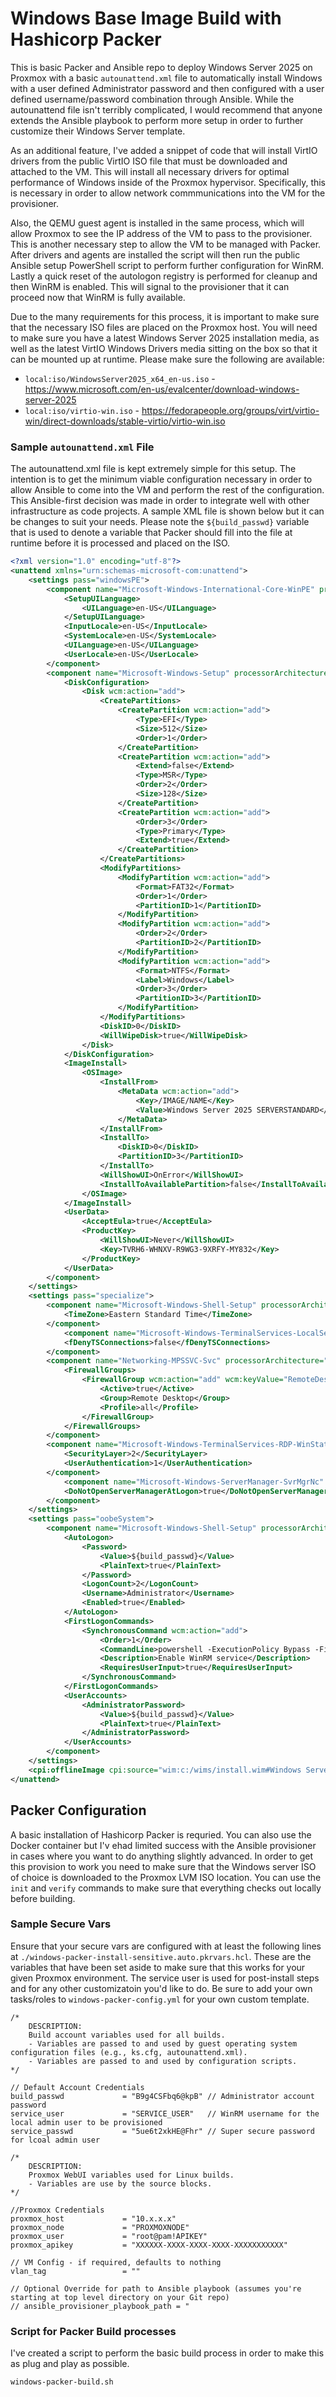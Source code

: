 # Windows Base Image Build with Hashicorp Packer

This is basic Packer and Ansible repo to deploy Windows Server 2025 on Proxmox with a basic `autounattend.xml` file to automatically install Windows with a user defined Administrator password and then configured with a user defined username/password combination through Ansible. While the autounattend file isn't terribly complicated, I would recommend that anyone extends the Ansible playbook to perform more setup in order to further customize their Windows Server template.

As an additional feature, I've added a snippet of code that will install VirtIO drivers from the public VirtIO ISO file that must be downloaded and attached to the VM. This will install all necessary drivers for optimal performance of Windows inside of the Proxmox hypervisor. Specifically, this is necessary in order to allow network commmunications into the VM for the provisioner.

Also, the QEMU guest agent is installed in the same process, which will allow Proxmox to see the IP address of the VM to pass to the provisioner. This is another necessary step to allow the VM to be managed with Packer. After drivers and agents are installed the script will then run the public Ansible setup PowerShell script to perform further configuration for WinRM. Lastly a quick reset of the autologon registry is performed for cleanup and then WinRM is enabled. This will signal to the provisioner that it can proceed now that WinRM is fully available.

Due to the many requirements for this process, it is important to make sure that the necessary ISO files are placed on the Proxmox host. You will need to make sure you have a latest Windows Server 2025 installation media, as well as the latest VirtIO Windows Drivers media sitting on the box so that it can be mounted up at runtime. Please make sure the following are available:

- `local:iso/WindowsServer2025_x64_en-us.iso` - <https://www.microsoft.com/en-us/evalcenter/download-windows-server-2025>
- `local:iso/virtio-win.iso` - <https://fedorapeople.org/groups/virt/virtio-win/direct-downloads/stable-virtio/virtio-win.iso>

### Sample `autounattend.xml` File

The autounattend.xml file is kept extremely simple for this setup. The intention is to get the minimum viable configuration necessary in order to allow Ansible to come into the VM and perform the rest of the configuration. This Ansible-first decision was made in order to integrate well with other infrastructure as code projects. A sample XML file is shown below but it can be changes to suit your needs. Please note the `${build_passwd}` variable that is used to denote a variable that Packer should fill into the file at runtime before it is processed and placed on the ISO.

```autounattend.xml
<?xml version="1.0" encoding="utf-8"?>
<unattend xmlns="urn:schemas-microsoft-com:unattend">
    <settings pass="windowsPE">
        <component name="Microsoft-Windows-International-Core-WinPE" processorArchitecture="amd64" publicKeyToken="31bf3856ad364e35" language="neutral" versionScope="nonSxS" xmlns:wcm="http://schemas.microsoft.com/WMIConfig/2002/State" xmlns:xsi="http://www.w3.org/2001/XMLSchema-instance">
            <SetupUILanguage>
                <UILanguage>en-US</UILanguage>
            </SetupUILanguage>
			<InputLocale>en-US</InputLocale>
            <SystemLocale>en-US</SystemLocale>
            <UILanguage>en-US</UILanguage>
            <UserLocale>en-US</UserLocale>
        </component>
        <component name="Microsoft-Windows-Setup" processorArchitecture="amd64" publicKeyToken="31bf3856ad364e35" language="neutral" versionScope="nonSxS" xmlns:wcm="http://schemas.microsoft.com/WMIConfig/2002/State" xmlns:xsi="http://www.w3.org/2001/XMLSchema-instance">
            <DiskConfiguration>
                <Disk wcm:action="add">
                    <CreatePartitions>
                        <CreatePartition wcm:action="add">
                            <Type>EFI</Type>
                            <Size>512</Size>
                            <Order>1</Order>
                        </CreatePartition>
                        <CreatePartition wcm:action="add">
                            <Extend>false</Extend>
                            <Type>MSR</Type>
                            <Order>2</Order>
                            <Size>128</Size>
                        </CreatePartition>
                        <CreatePartition wcm:action="add">
                            <Order>3</Order>
                            <Type>Primary</Type>
                            <Extend>true</Extend>
                        </CreatePartition>
                    </CreatePartitions>
                    <ModifyPartitions>
                        <ModifyPartition wcm:action="add">
                            <Format>FAT32</Format>
                            <Order>1</Order>
                            <PartitionID>1</PartitionID>
                        </ModifyPartition>
                        <ModifyPartition wcm:action="add">
                            <Order>2</Order>
                            <PartitionID>2</PartitionID>
                        </ModifyPartition>
                        <ModifyPartition wcm:action="add">
                            <Format>NTFS</Format>
                            <Label>Windows</Label>
                            <Order>3</Order>
                            <PartitionID>3</PartitionID>
                        </ModifyPartition>
                    </ModifyPartitions>
                    <DiskID>0</DiskID>
                    <WillWipeDisk>true</WillWipeDisk>
                </Disk>
            </DiskConfiguration>
            <ImageInstall>
                <OSImage>
                    <InstallFrom>
                        <MetaData wcm:action="add">
                            <Key>/IMAGE/NAME</Key>
                            <Value>Windows Server 2025 SERVERSTANDARD</Value>
                        </MetaData>
                    </InstallFrom>
                    <InstallTo>
                        <DiskID>0</DiskID>
                        <PartitionID>3</PartitionID>
                    </InstallTo>
                    <WillShowUI>OnError</WillShowUI>
                    <InstallToAvailablePartition>false</InstallToAvailablePartition>
                </OSImage>
            </ImageInstall>
            <UserData>
			    <AcceptEula>true</AcceptEula>
                <ProductKey>
                    <WillShowUI>Never</WillShowUI>
                    <Key>TVRH6-WHNXV-R9WG3-9XRFY-MY832</Key>
                </ProductKey>
            </UserData>
        </component>
    </settings>
    <settings pass="specialize">
        <component name="Microsoft-Windows-Shell-Setup" processorArchitecture="amd64" publicKeyToken="31bf3856ad364e35" language="neutral" versionScope="nonSxS" xmlns:wcm="http://schemas.microsoft.com/WMIConfig/2002/State" xmlns:xsi="http://www.w3.org/2001/XMLSchema-instance">
            <TimeZone>Eastern Standard Time</TimeZone>
        </component>
		    <component name="Microsoft-Windows-TerminalServices-LocalSessionManager" processorArchitecture="amd64" publicKeyToken="31bf3856ad364e35" language="neutral" versionScope="nonSxS" xmlns:wcm="http://schemas.microsoft.com/WMIConfig/2002/State" xmlns:xsi="http://www.w3.org/2001/XMLSchema-instance">
            <fDenyTSConnections>false</fDenyTSConnections>
        </component>
        <component name="Networking-MPSSVC-Svc" processorArchitecture="amd64" publicKeyToken="31bf3856ad364e35" language="neutral" versionScope="nonSxS" xmlns:wcm="http://schemas.microsoft.com/WMIConfig/2002/State" xmlns:xsi="http://www.w3.org/2001/XMLSchema-instance">
            <FirewallGroups>
                <FirewallGroup wcm:action="add" wcm:keyValue="RemoteDesktop">
                    <Active>true</Active>
                    <Group>Remote Desktop</Group>
                    <Profile>all</Profile>
                </FirewallGroup>
            </FirewallGroups>
        </component>
        <component name="Microsoft-Windows-TerminalServices-RDP-WinStationExtensions" processorArchitecture="amd64" publicKeyToken="31bf3856ad364e35" language="neutral" versionScope="nonSxS" xmlns:wcm="http://schemas.microsoft.com/WMIConfig/2002/State" xmlns:xsi="http://www.w3.org/2001/XMLSchema-instance">
            <SecurityLayer>2</SecurityLayer>
            <UserAuthentication>1</UserAuthentication>
        </component>
		    <component name="Microsoft-Windows-ServerManager-SvrMgrNc" processorArchitecture="amd64" publicKeyToken="31bf3856ad364e35" language="neutral" versionScope="nonSxS" xmlns:wcm="http://schemas.microsoft.com/WMIConfig/2002/State" xmlns:xsi="http://www.w3.org/2001/XMLSchema-instance">
            <DoNotOpenServerManagerAtLogon>true</DoNotOpenServerManagerAtLogon>
        </component>
    </settings>
    <settings pass="oobeSystem">
        <component name="Microsoft-Windows-Shell-Setup" processorArchitecture="amd64" publicKeyToken="31bf3856ad364e35" language="neutral" versionScope="nonSxS" xmlns:wcm="http://schemas.microsoft.com/WMIConfig/2002/State" xmlns:xsi="http://www.w3.org/2001/XMLSchema-instance">
            <AutoLogon>
                <Password>
                    <Value>${build_passwd}</Value>
                    <PlainText>true</PlainText>
                </Password>
                <LogonCount>2</LogonCount>
                <Username>Administrator</Username>
                <Enabled>true</Enabled>
            </AutoLogon>
            <FirstLogonCommands>
                <SynchronousCommand wcm:action="add">
                    <Order>1</Order>
                    <CommandLine>powershell -ExecutionPolicy Bypass -File E:\setup.ps1</CommandLine>
                    <Description>Enable WinRM service</Description>
                    <RequiresUserInput>true</RequiresUserInput>
                </SynchronousCommand>
            </FirstLogonCommands>
            <UserAccounts>
                <AdministratorPassword>
                    <Value>${build_passwd}</Value>
                    <PlainText>true</PlainText>
                </AdministratorPassword>
            </UserAccounts>
        </component>
    </settings>
    <cpi:offlineImage cpi:source="wim:c:/wims/install.wim#Windows Server 2025 SERVERDATACENTER" xmlns:cpi="urn:schemas-microsoft-com:cpi" />
</unattend>
```

## Packer Configuration

A basic installation of Hashicorp Packer is requried. You can also use the Docker container but I'v ehad limited success with the Ansible provisioner in cases where you want to do anything slightly advanced. In order to get this provision to work you need to make sure that the Windows server ISO of choice is downloaded to the Proxmox LVM ISO location. You can use the `init` and `verify` commands to make sure that everything checks out locally before building.

### Sample Secure Vars

Ensure that your secure vars are configured with at least the following lines at `./windows-packer-install-sensitive.auto.pkrvars.hcl`. These are the variables that have been set aside to make sure that this works for your given Proxmox environment. The service user is used for post-install steps and for any other customizatoin you'd like to do. Be sure to add your own tasks/roles to `windows-packer-config.yml` for your own custom template.

```hcl
/*
    DESCRIPTION:
    Build account variables used for all builds.
    - Variables are passed to and used by guest operating system configuration files (e.g., ks.cfg, autounattend.xml).
    - Variables are passed to and used by configuration scripts.
*/

// Default Account Credentials
build_passwd             = "B9g4CSFbq6@kpB" // Administrator account password
service_user             = "SERVICE_USER"   // WinRM username for the local admin user to be provisioned
service_passwd           = "5ue6t2xkHE@Fhr" // Super secure password for lcoal admin user

/*
    DESCRIPTION:
    Proxmox WebUI variables used for Linux builds. 
    - Variables are use by the source blocks.
*/

//Proxmox Credentials
proxmox_host             = "10.x.x.x"
proxmox_node             = "PROXMOXNODE"
proxmox_user             = "root@pam!APIKEY"
proxmox_apikey           = "XXXXXX-XXXX-XXXX-XXXX-XXXXXXXXXXX"

// VM Config - if required, defaults to nothing
vlan_tag                 = ""

// Optional Override for path to Ansible playbook (assumes you're starting at top level directory on your Git repo)
// ansible_provisioner_playbook_path = "
```

### Script for Packer Build processes

I've created a script to perform the basic build process in order to make this as plug and play as possible.

```shell
windows-packer-build.sh
```